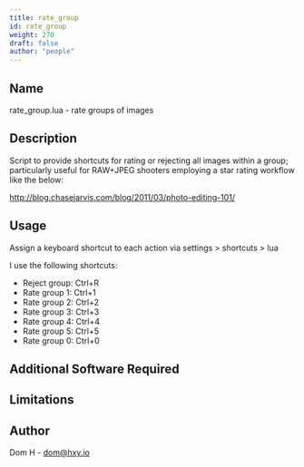 ```yaml
---
title: rate_group
id: rate_group
weight: 270
draft: false
author: "people"
---
```


## Name

rate_group.lua - rate groups of images

## Description

Script to provide shortcuts for rating or rejecting all images within a group;
particularly useful for RAW+JPEG shooters employing a star rating workflow
like the below:

  http://blog.chasejarvis.com/blog/2011/03/photo-editing-101/

## Usage

Assign a keyboard shortcut to each action via settings > shortcuts > lua

 I use the following shortcuts:

 * Reject group: Ctrl+R
 * Rate group 1: Ctrl+1
 * Rate group 2: Ctrl+2
 * Rate group 3: Ctrl+3
 * Rate group 4: Ctrl+4
 * Rate group 5: Ctrl+5
 * Rate group 0: Ctrl+0

## Additional Software Required


## Limitations


## Author

Dom H - dom@hxy.io
